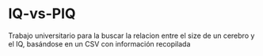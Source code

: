# IQ-vs-PIQ
Trabajo universitario para la buscar la relacion entre el size de un cerebro y el IQ, basándose en un CSV con información recopilada
